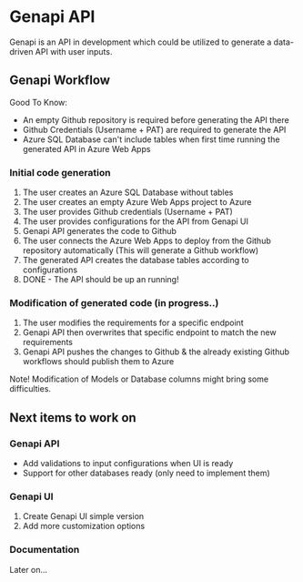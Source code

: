 ﻿# Genapi API
Genapi is an API in development which could be utilized to generate a data-driven API with user inputs.


## Genapi Workflow
Good To Know:
- An empty Github repository is required before generating the API there
- Github Credentials (Username + PAT) are required to generate the API
- Azure SQL Database can't include tables when first time running the generated API in Azure Web Apps

### Initial code generation
1. The user creates an Azure SQL Database without tables
2. The user creates an empty Azure Web Apps project to Azure
3. The user provides Github credentials (Username + PAT)
4. The user provides configurations for the API from Genapi UI
5. Genapi API generates the code to Github
6. The user connects the Azure Web Apps to deploy from the Github repository automatically (This will generate a Github workflow)
7. The generated API creates the database tables according to configurations 
8. DONE - The API should be up an running!

### Modification of generated code (in progress..)
1. The user modifies the requirements for a specific endpoint
2. Genapi API then overwrites that specific endpoint to match the new requirements
3. Genapi API pushes the changes to Github & the already existing Github workflows should publish them to Azure

Note! Modification of Models or Database columns might bring some difficulties.

## Next items to work on
### Genapi API
- Add validations to input configurations when UI is ready
- Support for other databases ready (only need to implement them)

### Genapi UI
1. Create Genapi UI simple version
2. Add more customization options


### Documentation
Later on...


